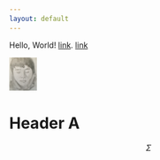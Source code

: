 ```yaml
---
layout: default
---
```

Hello, World!
[link](https://stat.duke.edu/).
[link](ss.html)

<img src="ego.png" alt="ego" width="50"/>

# Header A
$$\Sigma$$
